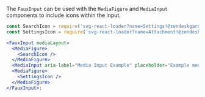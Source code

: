 The `FauxInput` can be used with the `MediaFigure` and `MediaInput` components
to include icons within the input.

```jsx
const SearchIcon = require('svg-react-loader?name=Settings!@zendeskgarden/svg-icons/src/14/search.svg');
const SettingsIcon = require('svg-react-loader?name=Attachment!@zendeskgarden/svg-icons/src/14/settings.svg');

<FauxInput mediaLayout>
  <MediaFigure>
    <SearchIcon />
  </MediaFigure>
  <MediaInput aria-label="Media Input Example" placeholder="Example media input" />
  <MediaFigure>
    <SettingsIcon />
  </MediaFigure>
</FauxInput>;
```

